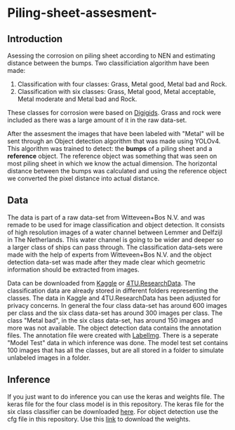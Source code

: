 # Piling-sheet-assesment-
## Introduction
Asessing the corrosion on piling sheet according to NEN and estimating distance between the bumps. Two classificiation algorithm have been made:
1. Classification with four classes: Grass, Metal good, Metal bad and Rock.
2. Classification with six classes: Grass, Metal good, Metal acceptable, Metal moderate and Metal bad and Rock.

These classes for corrosion were based on [Digigids](https://digigids.hetwaterschapshuis.nl/index.php?p=gallery). Grass and rock were included as there was a large amount of it in the raw data-set.

After the assesment the images that have been labeled with "Metal" will be sent through an Object detection algorithm that was made using YOLOv4. This algorithm was trained to detect: the **bumps** of a piling sheet and a **reference** object. The reference object was something that was seen on most piling sheet in which we know the actual dimension. The horizontal distance between the bumps was calculated and using the reference object we converted the pixel distance into actual distance.

## Data
The data is part of a raw data-set from Witteveen+Bos N.V. and was remade to be used for image classification and object detection. It consists of high resolution images of a water channel between Lemmer and Delfzijl in The Netherlands. This water channel is going to be wider and deeper so a larger class of ships can pass through. The classification data-sets were made with the help of experts from Witteveen+Bos N.V. and the object detection data-set was made after they made clear which geometric information should be extracted from images.

Data can be downloaded from [Kaggle](https://www.kaggle.com/datasets/richiemaskam/piling-sheet-data-2022) or [4TU.ResearchData](https://doi.org/10.4121/21387930.v1). The classification data are already stored in different folders representing the classes. The data in Kaggle and 4TU.ResearchData has been adjusted for privacy concerns. In general the four class data-set has around 600 images per class and the six class data-set has around 300 images per class. The class "Metal bad", in the six class data-set, has around 150 images and more was not available. The object detection data contains the annotation files. The annotation file were created with [LabelImg](https://github.com/heartexlabs/labelImg). There is a seperate "Model Test" data in which inference was done. The model test set contains 100 images that has all the classes, but are all stored in a folder to simulate unlabeled images in a folder.

## Inference
If you just want to do inference you can use the keras and weights file. The keras file for the four class model is in this repository. The keras file for the six class classifier can be downloaded [here](https://drive.google.com/file/d/13Up7yLDlxNOzzBImQ9OVIjMZoIFR7lWv/view?usp=sharing). For object detection use the cfg file in this repository. Use this [link](https://drive.google.com/file/d/1--RfLsdJXUGPl9EcDlTDAd57qcZDjXKt/view?usp=sharing) to download the weights.
